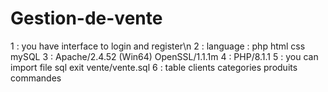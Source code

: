 # Gestion-de-vente
1 : you have interface to login and register\n
2 : language : php html css mySQL
3 : Apache/2.4.52 (Win64) OpenSSL/1.1.1m 
4 : PHP/8.1.1 
5 : you can import file sql exit vente/vente.sql
6 : table clients categories produits commandes
